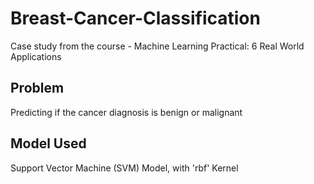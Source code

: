 # Breast-Cancer-Classification
Case study from the course - Machine Learning Practical: 6 Real World Applications
## Problem
Predicting if the cancer diagnosis is benign or malignant
## Model Used
Support Vector Machine (SVM) Model, with 'rbf' Kernel
